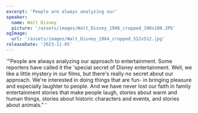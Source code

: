 ```yaml
---
excerpt: 'People are always analyzing our'
speaker:
  name: Walt Disney
  picture: '/assets/images/Walt_Disney_1946_cropped_100x100.JPG'
ogImage:
  url: '/assets/images/Walt_Disney_1964_cropped_512x512.jpg'
releaseDate: '2023-11-05'
---
```


'"People are always analyzing our approach to entertainment. Some reporters have called it the 'special secret of Disney entertainment. Well, we like a little mystery in our films, but there's really no secret about our approach. We're interested in doing things that are fun- in bringing pleasure and especially laughter to people. And we have never lost our faith in family entertainment stories that make people laugh, stories about warm and human things, stories about historic characters and events, and stories about animals."'
